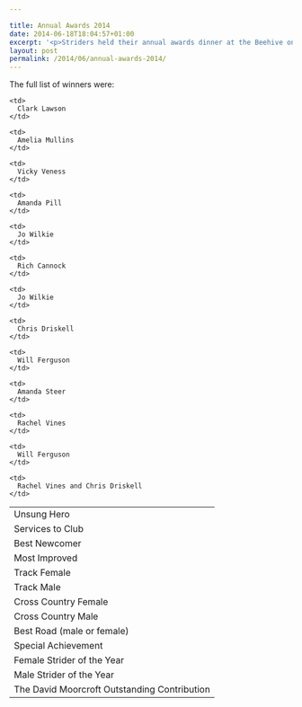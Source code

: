 ```yaml
---

title: Annual Awards 2014
date: 2014-06-18T18:04:57+01:00
excerpt: '<p>Striders held their annual awards dinner at the Beehive on 14 June 2014.</p>'
layout: post
permalink: /2014/06/annual-awards-2014/
---
```

The full list of winners were:

<table>
  <tr>
    <td>
      Unsung Hero
    </td>
    
    <td>
      Clark Lawson
    </td>
  </tr>
  
  <tr>
    <td>
      Services to Club
    </td>
    
    <td>
      Amelia Mullins
    </td>
  </tr>
  
  <tr>
    <td>
      Best Newcomer
    </td>
    
    <td>
      Vicky Veness
    </td>
  </tr>
  
  <tr>
    <td>
      Most Improved
    </td>
    
    <td>
      Amanda Pill
    </td>
  </tr>
  
  <tr>
    <td>
      Track Female
    </td>
    
    <td>
      Jo Wilkie
    </td>
  </tr>
  
  <tr>
    <td>
      Track Male
    </td>
    
    <td>
      Rich Cannock
    </td>
  </tr>
  
  <tr>
    <td>
      Cross Country Female
    </td>
    
    <td>
      Jo Wilkie
    </td>
  </tr>
  
  <tr>
    <td>
      Cross Country Male
    </td>
    
    <td>
      Chris Driskell
    </td>
  </tr>
  
  <tr>
    <td>
      Best Road (male or female)
    </td>
    
    <td>
      Will Ferguson
    </td>
  </tr>
  
  <tr>
    <td>
      Special Achievement
    </td>
    
    <td>
      Amanda Steer
    </td>
  </tr>
  
  <tr>
    <td>
      Female Strider of the Year
    </td>
    
    <td>
      Rachel Vines
    </td>
  </tr>
  
  <tr>
    <td>
      Male Strider of the Year
    </td>
    
    <td>
      Will Ferguson
    </td>
  </tr>
  
  <tr>
    <td>
      The David Moorcroft Outstanding Contribution
    </td>
    
    <td>
      Rachel Vines and Chris Driskell
    </td>
  </tr>
</table>
